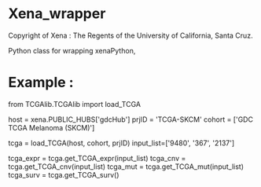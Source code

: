 # Xena_wrapper

Copyright of Xena : The Regents of the University of California, Santa Cruz.

Python class for wrapping xenaPython,

# Example :

from TCGAlib.TCGAlib import load_TCGA

host = xena.PUBLIC_HUBS['gdcHub']
prjID = 'TCGA-SKCM'
cohort = ['GDC TCGA Melanoma (SKCM)']

tcga = load_TCGA(host, cohort, prjID)
input_list=['9480', '367', '2137']

tcga_expr = tcga.get_TCGA_expr(input_list)
tcga_cnv = tcga.get_TCGA_cnv(input_list)
tcga_mut = tcga.get_TCGA_mut(input_list)
tcga_surv = tcga.get_TCGA_surv()
